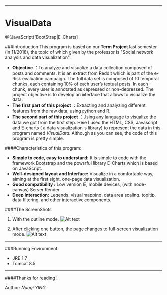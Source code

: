 ----------


# VisualData

@(JavaScript)[BootStrap|E-Charts]

###Introduction
This program is based on our **Term Project** last semester (in 11/2018), the topic of which given by the professor is "Social network analysis and data visualization".
- **Objective** ：To analyze and visualize a data collection composed of posts and comments. It is an extract from Reddit which is part of the e-Risk evaluation campaign. The full data set is composed of 10 temporal chunks, each containing 10% of each user’s textual posts. In each chunk, every user is annotated as depressed or non-depressed. The project objective is to develop an interface that allows to visualize the data.
-  **The first part of this project** ：Extracting and analyzing different features from the raw data, using python and R.
- **The second part of this project** ：Using any language to visualize the data we got from the first step. Here I used the HTML, CSS, Javascript and E-charts ( a data visualization js library) to represent the data in this program named *VisualData*. Although as you can see, the code of this program is pretty simple.



####Characteristics of this program:
- **Simple to code, easy to understand:** It is simple to code with the framework Bootstrap and the powerful library E-Charts which is based on JavaScript.
- **Well-designed layout and Interface:** Visualize in a comfortable  way, aiming at the first sight, one-page data visualization.
- **Good compatibility :** Low version IE, mobile devices, (with node-canvas) Server Render.
- **Deep Interaction:** Legends, visual mapping, data area scaling, tooltip,
data filtering, and other interactive components.

####The ScreenShots
1) With the outline mode.
![Alt text](./1548118350282.png)

2) After clicking one button, the page changes to full-screen visualization mode.
![Alt text](./1548118372719.png)



--------------------

###Running Environment
- JRE 1.7
- Tomcat 8.5

---------------------
####Thanks for reading !

Author: *Nuoqi YING*
